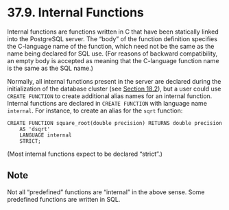 # 37.9. Internal Functions

Internal functions are functions written in C that have been statically linked into the PostgreSQL server. The “body” of the function definition specifies the C-language name of the function, which need not be the same as the name being declared for SQL use. \(For reasons of backward compatibility, an empty body is accepted as meaning that the C-language function name is the same as the SQL name.\)

Normally, all internal functions present in the server are declared during the initialization of the database cluster \(see [Section 18.2](https://www.postgresql.org/docs/11/creating-cluster.html)\), but a user could use `CREATE FUNCTION` to create additional alias names for an internal function. Internal functions are declared in `CREATE FUNCTION` with language name `internal`. For instance, to create an alias for the `sqrt` function:

```text
CREATE FUNCTION square_root(double precision) RETURNS double precision
    AS 'dsqrt'
    LANGUAGE internal
    STRICT;
```

\(Most internal functions expect to be declared “strict”.\)

## Note

Not all “predefined” functions are “internal” in the above sense. Some predefined functions are written in SQL.

